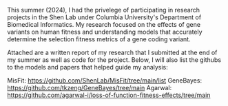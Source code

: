 This summer (2024), I had the privelege of participating in research projects in the Shen Lab under Columbia University's Department of Biomedical Informatics. My research focused on the effects of gene variants on human fitness and understanding models that accurately determine the selection fitness metrics of a gene coding variant.

Attached are a written report of my research that I submitted at the end of my summer as well as code for the project. Below, I will also list the githubs to the models and papers that helped guide my analysis:

MisFit: https://github.com/ShenLab/MisFit/tree/main/list
GeneBayes: https://github.com/tkzeng/GeneBayes/tree/main
Agarwal: https://github.com/agarwal-i/loss-of-function-fitness-effects/tree/main
